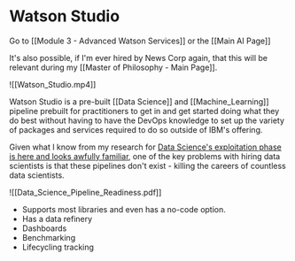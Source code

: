 # Watson Studio

Go to [[Module 3 - Advanced Watson Services]] or the [[Main AI Page]]

It's also possible, if I'm ever hired by News Corp again, that this will be relevant during my [[Master of Philosophy - Main Page]].

![[Watson_Studio.mp4]]

Watson Studio is a pre-built [[Data Science]] and [[Machine_Learning]] pipeline prebuilt for practitioners to get in and get started doing what they do best without having to have the DevOps knowledge to set up the variety of packages and services required to do so outside of IBM's offering.

Given what I know from my research for [Data Science's exploitation phase is here and looks awfully familiar](https://www.linkedin.com/pulse/data-sciences-exploitation-phase-here-looks-awfully-familiar-bicheno/), one of the key problems with hiring data scientists is that these pipelines don't exist - killing the careers of countless data scientists.

![[Data_Science_Pipeline_Readiness.pdf]]

- Supports most libraries and even has a no-code option.
- Has a data refinery
- Dashboards
- Benchmarking
- Lifecycling tracking